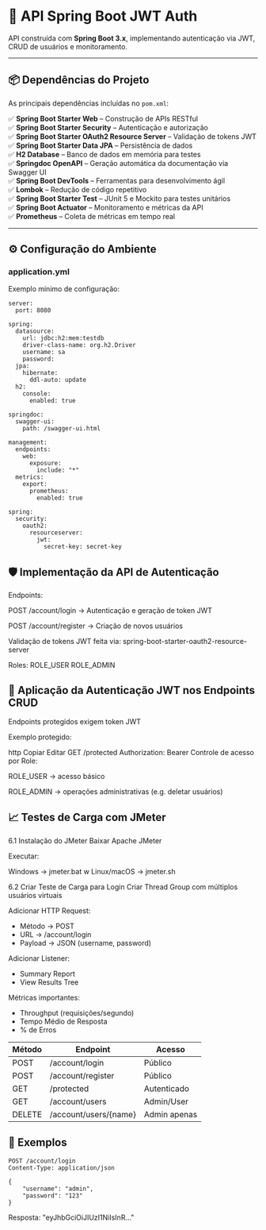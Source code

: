 # 🚀 API Spring Boot JWT Auth

API construída com **Spring Boot 3.x**, implementando autenticação via JWT, CRUD de usuários e monitoramento.

---

## 📦 Dependências do Projeto

As principais dependências incluídas no `pom.xml`:

✅ **Spring Boot Starter Web** – Construção de APIs RESTful  
✅ **Spring Boot Starter Security** – Autenticação e autorização  
✅ **Spring Boot Starter OAuth2 Resource Server** – Validação de tokens JWT  
✅ **Spring Boot Starter Data JPA** – Persistência de dados  
✅ **H2 Database** – Banco de dados em memória para testes  
✅ **Springdoc OpenAPI** – Geração automática da documentação via Swagger UI  
✅ **Spring Boot DevTools** – Ferramentas para desenvolvimento ágil  
✅ **Lombok** – Redução de código repetitivo  
✅ **Spring Boot Starter Test** – JUnit 5 e Mockito para testes unitários  
✅ **Spring Boot Actuator** – Monitoramento e métricas da API  
✅ **Prometheus** – Coleta de métricas em tempo real

---

## ⚙️ Configuração do Ambiente

### application.yml

Exemplo mínimo de configuração:

```
server:
  port: 8080

spring:
  datasource:
    url: jdbc:h2:mem:testdb
    driver-class-name: org.h2.Driver
    username: sa
    password:
  jpa:
    hibernate:
      ddl-auto: update
  h2:
    console:
      enabled: true

springdoc:
  swagger-ui:
    path: /swagger-ui.html

management:
  endpoints:
    web:
      exposure:
        include: "*"
  metrics:
    export:
      prometheus:
        enabled: true

spring:
  security:
    oauth2:
      resourceserver:
        jwt:
          secret-key: secret-key 
```

## 🛡️ Implementação da API de Autenticação

Endpoints:

POST /account/login → Autenticação e geração de token JWT

POST /account/register → Criação de novos usuários

Validação de tokens JWT feita via:
spring-boot-starter-oauth2-resource-server

Roles:
ROLE_USER
ROLE_ADMIN

## 🔑 Aplicação da Autenticação JWT nos Endpoints CRUD
Endpoints protegidos exigem token JWT

Exemplo protegido:

http
Copiar
Editar
GET /protected
Authorization: Bearer <token>
Controle de acesso por Role:

ROLE_USER → acesso básico

ROLE_ADMIN → operações administrativas (e.g. deletar usuários)

## 📈 Testes de Carga com JMeter
6.1 Instalação do JMeter
Baixar Apache JMeter

Executar:

Windows → jmeter.bat
w
Linux/macOS → jmeter.sh

6.2 Criar Teste de Carga para Login
Criar Thread Group com múltiplos usuários virtuais

Adicionar HTTP Request:
- Método → POST
- URL → /account/login
- Payload → JSON (username, password)

Adicionar Listener:
- Summary Report
- View Results Tree

Métricas importantes:
- Throughput (requisições/segundo)
- Tempo Médio de Resposta
- % de Erros

| Método | Endpoint              | Acesso       |
| ------ | --------------------- | ------------ |
| POST   | /account/login        | Público      |
| POST   | /account/register     | Público      |
| GET    | /protected            | Autenticado  |
| GET    | /account/users        | Admin/User   |
| DELETE | /account/users/{name} | Admin apenas |

## 🧪 Exemplos
```
POST /account/login
Content-Type: application/json

{
    "username": "admin",
    "password": "123"
}
```

Resposta:
"eyJhbGciOiJIUzI1NiIsInR..."
